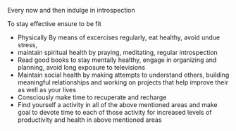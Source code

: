 Every now and then indulge in introspection

To stay effective ensure to be fit 
- Physically By means of excercises regularly, eat healthy, avoid undue stress, 
- maintain spiritual health by praying, meditating, regular introspection
- Read good books to stay mentally healthy, engage in organizing and planning, avoid long exposure to televisions
- Maintain social health by making attempts to understand others, building meaningful relationships and working on projects that help improve their as well as your lives 
- Consciously make time to recuperate and recharge 
- Find yourself a activity in all of the above mentioned areas and make goal to devote time to each of those activity for increased levels of productivity and health in above mentioned areas